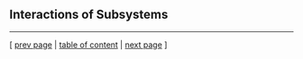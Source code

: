 ## Interactions of Subsystems

---
[ [prev page](../chapters/202_dependencies.md) | [table of content](../table_of_content.md) | [next page](../chapters/300_process_perspective.md) ]